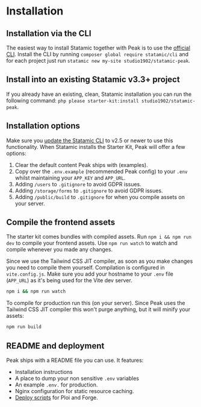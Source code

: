 # Installation

## Installation via the CLI

The easiest way to install Statamic together with Peak is to use the [official CLI](https://github.com/statamic/cli). Install the CLI by running `composer global require statamic/cli` and for each project just run `statamic new my-site studio1902/statamic-peak`.

## Install into an existing Statamic v3.3+ project

If you already have an existing, clean, Statamic installation you can run the following command: `php please starter-kit:install studio1902/statamic-peak`.

## Installation options
Make sure you [update the Statamic CLI](https://github.com/statamic/cli#updating-the-cli-tool) to v2.5 or newer to use this functionality. When Statamic installs the Starter Kit, Peak will offer a few options:

1. Clear the default content Peak ships with (examples).
2. Copy over the `.env.example` (recommended Peak config) to your `.env` whilst maintaining your `APP_KEY` and `APP_URL`.
3. Adding `/users` to `.gitignore` to avoid GDPR issues.
4. Adding `/storage/forms` to `.gitignore` to avoid GDPR issues.
5. Adding `/public/build` to `.gitignore` for when you compile assets on your server.

## Compile the frontend assets

The starter kit comes bundles with compiled assets. Run `npm i && npm run dev` to compile your frontend assets. Use `npm run watch` to watch and compile whenever you made any changes.

Since we use the Tailwind CSS JIT compiler, as soon as you make changes you need to compile them yourself. Compilation is configured in `vite.config.js`. Make sure you add your hostname to your `.env` file (`APP_URL`) as it's being used for the Vite dev server.

```bash
npm i && npm run watch
```

To compile for production run this (on your server). Since Peak uses the Tailwind CSS JIT compiler this won't purge anything, but it will minify your assets:

```bash
npm run build
```
## README and deployment

Peak ships with a README file you can use. It features:

* Installation instructions
* A place to dump your non sensitive `.env` variables
* An example `.env.` for production.
* Nginx configuration for static resource caching.
* [Deploy scripts](/other/deployment-script.html) for Ploi and Forge.
